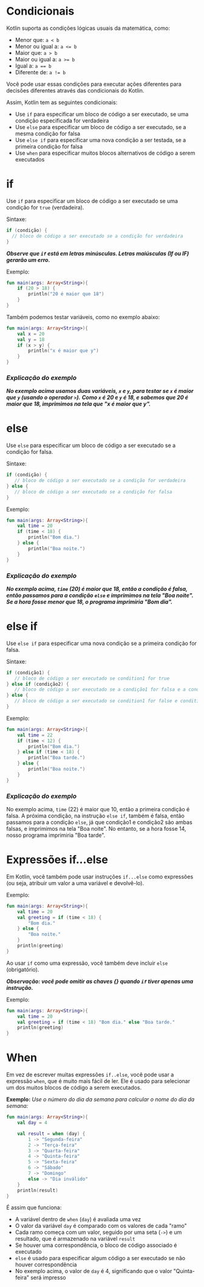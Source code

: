 # Condicionais

Kotlin suporta as condições lógicas usuais da matemática, como:

- Menor que: `a < b`
- Menor ou igual a: `a <= b`
- Maior que: `a > b`
- Maior ou igual a: `a >= b`
- Igual a: `a == b`
- Diferente de: `a != b`

Você pode usar essas condições para executar ações diferentes para decisões diferentes através das condicionais do Kotlin. 

Assim, Kotlin tem as seguintes condicionais:

- Use `if` para especificar um bloco de código a ser executado, se uma condição especificada for verdadeira
- Use `else` para especificar um bloco de código a ser executado, se a mesma condição for falsa
- Use `else if` para especificar uma nova condição a ser testada, se a primeira condição for falsa
- Use `when` para especificar muitos blocos alternativos de código a serem executados

# if

Use `if` para especificar um bloco de código a ser executado se uma condição for `true` (verdadeira).

Sintaxe:

```kotlin
if (condição) {
  // bloco de código a ser executado se a condição for verdadeira
}
```

***Observe que `if` está em letras minúsculas. Letras maiúsculas (If ou IF) gerarão um erro.***

Exemplo:

```kotlin runnable
fun main(args: Array<String>){
    if (20 > 18) {
        println("20 é maior que 18")
    }
}
```

Também podemos testar variáveis, como no exemplo abaixo:

```kotlin runnable
fun main(args: Array<String>){
    val x = 20
    val y = 18
    if (x > y) {
        println("x é maior que y")
    }
}
```

### ***Explicação do exemplo***

***No exemplo acima usamos duas variáveis, `x` e `y`, para testar se `x` é maior que `y` (usando o operador `>`).*** 
***Como `x` é 20 e `y` é 18, e sabemos que 20 é maior que 18, imprimimos na tela que "x é maior que y".***

# else

Use `else` para especificar um bloco de código a ser executado se a condição for falsa.

Sintaxe:

```kotlin
if (condição) {
   // bloco de código a ser executado se a condição for verdadeira
} else {
   // bloco de código a ser executado se a condição for falsa
}
```

Exemplo:

```kotlin runnable
fun main(args: Array<String>){
    val time = 20
    if (time < 18) {
        println("Bom dia.")
    } else {
        println("Boa noite.")
    }
}
```

### ***Explicação do exemplo***

***No exemplo acima, `time` (20) é maior que 18, então a condição é falsa, então passamos para a condição `else` e imprimimos na tela "Boa noite".*** 
***Se a hora fosse menor que 18, o programa imprimiria "Bom dia".***

# else if

Use `else if` para especificar uma nova condição se a primeira condição for falsa.

Sintaxe:

```kotlin
if (condição1) {
   // bloco de código a ser executado se condition1 for true
} else if (condição2) {
   // bloco de código a ser executado se a condição1 for falsa e a condição2 for verdadeira
} else {
   // bloco de código a ser executado se condition1 for false e condition2 for false
}
```

Exemplo:

```kotlin runnable
fun main(args: Array<String>){
    val time = 22
    if (time < 12) {
        println("Bom dia.")
    } else if (time < 18) {
        println("Boa tarde.")
    } else {
        println("Boa noite.")
    }
}
```

### ***Explicação do exemplo***

No exemplo acima, `time` (22) é maior que 10, então a primeira condição é falsa. 
A próxima condição, na instrução `else if`, também é falsa, então passamos para a condição `else`, já que condição1 e condição2 são ambas falsas, e imprimimos na tela "Boa noite".
No entanto, se a hora fosse 14, nosso programa imprimiria "Boa tarde".

# Expressões if...else

Em Kotlin, você também pode usar instruções `if...else` como expressões (ou seja, atribuir um valor a uma variável e devolvê-lo).

Exemplo:

```kotlin runnable
fun main(args: Array<String>){
    val time = 20
    val greeting = if (time < 18) {
        "Bom dia."
    } else {
        "Boa noite."
    }
    println(greeting)
}
```

Ao usar `if` como uma expressão, você também deve incluir `else` (obrigatório).

***Observação: você pode omitir as chaves {} quando `if` tiver apenas uma instrução.***

Exemplo:

```kotlin runnable
fun main(args: Array<String>){
    val time = 20
    val greeting = if (time < 18) "Bom dia." else "Boa tarde."
    println(greeting)
}
```

# When

Em vez de escrever muitas expressões `if..else`, você pode usar a expressão `when`, que é muito mais fácil de ler.
Ele é usado para selecionar um dos muitos blocos de código a serem executados.

**Exemplo:** *Use o número do dia da semana para calcular o nome do dia da semana:*

```kotlin runnable
fun main(args: Array<String>){
    val day = 4

    val result = when (day) {
        1 -> "Segunda-feira"
        2 -> "Terça-feira"
        3 -> "Quarta-feira"
        4 -> "Quinta-feira"
        5 -> "Sexta-feira"
        6 -> "Sábado"
        7 -> "Domingo"
        else -> "Dia inválido"
    }
    println(result)
}
```

É assim que funciona:

- A variável dentro de `when` (`day`) é avaliada uma vez
- O valor da variável `day` é comparado com os valores de cada "ramo"
- Cada ramo começa com um valor, seguido por uma seta (`->`) e um resultado, que é armazenado na variável `result`
- Se houver uma correspondência, o bloco de código associado é executado
- `else` é usado para especificar algum código a ser executado se não houver correspondência
- No exemplo acima, o valor de `day` é 4, significando que o valor "Quinta-feira" será impresso